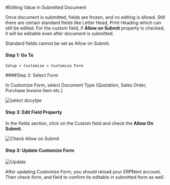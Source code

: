 <!-- add-breadcrumbs -->
#Editing Value in Submitted Document

Once document is submitted, fields are frozen, and no editing is allowd. Still there are certain standard fields like Letter Head, Print Heading which can still be edited. For the custom field, if **Allow on Submit** property is checked, it will be editable even after document is submitted.

<div class="well"> Standard fields cannot be set as Allow on Submit.</div>

#### Step 1: Go To

`Setup > Customize > Customize Form`

####Step 2: Select Form

In Customize Form, select Document Type (Quotation, Sales Order, Purchase Invoice Item etc.)

<img alt="select docytpe" class="screenshot" src="/docs/assets/img/articles/allow-on-submit-1.png">

#### Step 3: Edit Field Property

In the fields section, click on the Custom field and check the **Allow On Submit**.

<img alt="Check Allow on Submit" class="screenshot" src="/docs/assets/img/articles/allow-on-submit-2.png">

#### Step 3: Update Customize Form

<img alt="Update" class="screenshot" src="/docs/assets/img/articles/allow-on-submit-3.png">

After updating Customize Form, you should reload your ERPNext account. Then check form, and field to confirm its editable in submitted form as well.

<!-- markdown -->
